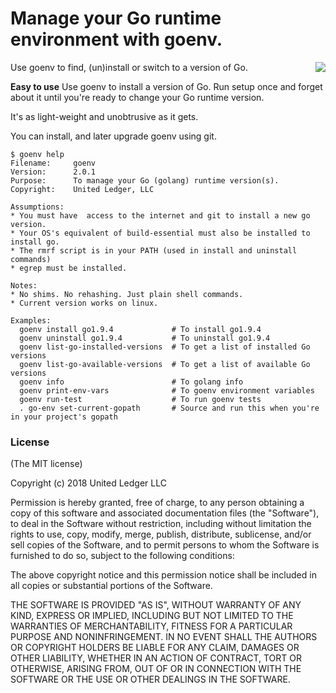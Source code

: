 # Manage your Go runtime environment with goenv.

<img align="right" src="https://github.com/l3x/goenv/blob/master/gopher-world-small.png">

Use goenv to find, (un)install or switch to a version of Go.

**Easy to use** Use goenv to install a version of Go. Run setup once and
forget about it until you're ready to change your Go runtime version.

It's as light-weight and unobtrusive as it gets.

You can install, and later upgrade goenv using git.

```
$ goenv help
Filename:     goenv
Version:      2.0.1
Purpose:      To manage your Go (golang) runtime version(s).
Copyright:    United Ledger, LLC

Assumptions: 
* You must have  access to the internet and git to install a new go version.
* Your OS's equivalent of build-essential must also be installed to install go.
* The rmrf script is in your PATH (used in install and uninstall commands)
* egrep must be installed.

Notes:
* No shims. No rehashing. Just plain shell commands.
* Current version works on linux. 

Examples:
  goenv install go1.9.4             # To install go1.9.4
  goenv uninstall go1.9.4           # To uninstall go1.9.4
  goenv list-go-installed-versions  # To get a list of installed Go versions
  goenv list-go-available-versions  # To get a list of available Go versions
  goenv info                        # To golang info
  goenv print-env-vars              # To goenv environment variables
  goenv run-test                    # To run goenv tests
  . go-env set-current-gopath       # Source and run this when you're in your project's gopath
```


### License

(The MIT license)

Copyright (c) 2018 United Ledger LLC

Permission is hereby granted, free of charge, to any person obtaining
a copy of this software and associated documentation files (the
  "Software"), to deal in the Software without restriction, including
  without limitation the rights to use, copy, modify, merge, publish,
  distribute, sublicense, and/or sell copies of the Software, and to
  permit persons to whom the Software is furnished to do so, subject to
  the following conditions:

  The above copyright notice and this permission notice shall be
  included in all copies or substantial portions of the Software.

  THE SOFTWARE IS PROVIDED "AS IS", WITHOUT WARRANTY OF ANY KIND,
  EXPRESS OR IMPLIED, INCLUDING BUT NOT LIMITED TO THE WARRANTIES OF
  MERCHANTABILITY, FITNESS FOR A PARTICULAR PURPOSE AND
  NONINFRINGEMENT. IN NO EVENT SHALL THE AUTHORS OR COPYRIGHT HOLDERS BE
  LIABLE FOR ANY CLAIM, DAMAGES OR OTHER LIABILITY, WHETHER IN AN ACTION
  OF CONTRACT, TORT OR OTHERWISE, ARISING FROM, OUT OF OR IN CONNECTION
  WITH THE SOFTWARE OR THE USE OR OTHER DEALINGS IN THE SOFTWARE.
